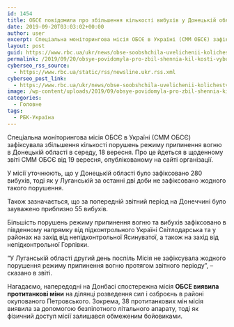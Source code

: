 ```yaml
---
id: 1454
title: ОБСЄ повідомила про збільшення кількості вибухів у Донецькій області
date: 2019-09-20T03:03:02+00:00
author: user
excerpt: Спеціальна моніторингова місія ОБСЄ в Україні (СММ ОБСЄ) зафіксувала збільшення кількості порушень режиму припинення вогню в Донецькій області в середу, 18...
layout: post
guid: https://www.rbc.ua/ukr/news/obse-soobshchila-uvelichenii-kolichestva-1568947786.html
permalink: /2019/09/20/obsye-povidomyla-pro-zbil-shennia-kil-kosti-vybukhiv-u-donets-kiy-oblasti/
cyberseo_rss_source:
  - https://www.rbc.ua/static/rss/newsline.ukr.rss.xml
cyberseo_post_link:
  - https://www.rbc.ua/ukr/news/obse-soobshchila-uvelichenii-kolichestva-1568947786.html
image: /wp-content/uploads/2019/09/obsye-povidomyla-pro-zbil-shennia-kil-kosti-vybukhiv-u-donets-kiy-oblasti.jpg
categories:
  - Головне
tags:
  - РБК-Україна
---
```

Спеціальна моніторингова місія ОБСЄ в Україні (СММ ОБСЄ) зафіксувала збільшення кількості порушень режиму припинення вогню в Донецькій області в середу, 18 вересня. Про це йдеться в щоденному звіті СММ ОБСЄ від 19 вересня, опублікованому на сайті організації.

У місії уточнюють, що у Донецькій області було зафіксовано 280 вибухів, тоді як у Луганській за останні дві доби не зафіксовано жодного такого порушення.

Також зазначається, що за попередній звітний період на Донеччині було зауважено приблизно 55 вибухів.

Більшість порушень режиму припинення вогню та вибухів зафіксовано в південному напрямку від підконтрольного Україні Світлодарська та у районах на захід від непідконтрольної Ясинуватої, а також на захід від непідконтрольної Горлівки.

&#8220;У Луганській області другий день поспіль Місія не зафіксувала жодного порушення режиму припинення вогню протягом звітного періоду&#8221;, &#8211; сказано в звіті.

Нагадаємо, напередодні на Донбасі спостережна місія **ОБСЕ виявила протитанкові міни** на ділянці розведення сил і озброєнь в районі окупованого Петровського. Зокрема, 38 протитанкових мін місія виявила за допомогою безпілотного літального апарату, тоді як фізичний доступ місії залишався обмеженим бойовиками.